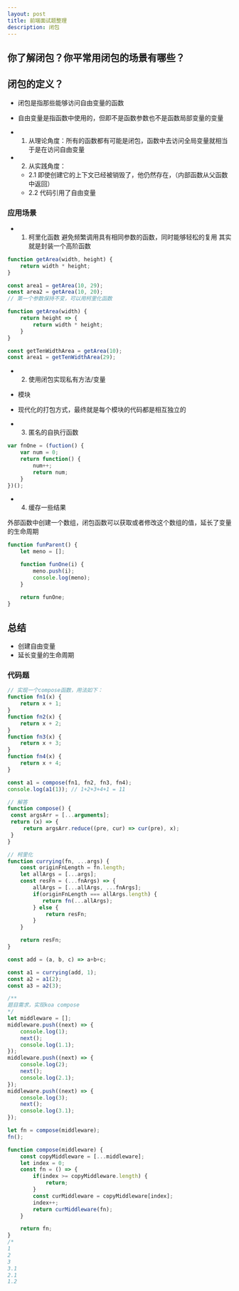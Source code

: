 ```yaml
---
layout: post
title: 前端面试题整理
description: 闭包
---
```


## 你了解闭包？你平常用闭包的场景有哪些？

## 闭包的定义？
- 闭包是指那些能够访问自由变量的函数

- 自由变量是指函数中使用的，但即不是函数参数也不是函数局部变量的变量

- 1. 从理论角度：所有的函数都有可能是闭包，函数中去访问全局变量就相当于是在访问自由变量
- 2. 从实践角度：
    - 2.1 即使创建它的上下文已经被销毁了，他仍然存在，（内部函数从父函数中返回）
    - 2.2 代码引用了自由变量

### 应用场景
- 1. 柯里化函数
避免频繁调用具有相同参数的函数，同时能够轻松的复用
其实就是封装一个高阶函数

```js
function getArea(width, height) {
    return width * height;
}

const area1 = getArea(10, 29);
const area2 = getArea(10, 20);
// 第一个参数保持不变，可以用柯里化函数

function getArea(width) {
    return height => {
        return width * height;
    }
}

const getTenWidthArea = getArea(10);
const area1 = getTenWidthArea(29);
```

- 2. 使用闭包实现私有方法/变量
- 模块
- 现代化的打包方式，最终就是每个模块的代码都是相互独立的

- 3. 匿名的自执行函数
```js
var fnOne = (fuction() {
    var num = 0;
    return function() {
        num++;
        return num;
    }
})();
```
- 4. 缓存一些结果

外部函数中创建一个数组，闭包函数可以获取或者修改这个数组的值，延长了变量的生命周期
```js
function funParent() {
    let meno = [];

    function funOne(i) {
        meno.push(i);
        console.log(meno);
    }

    return funOne;
}
```

## 总结
* 创建自由变量
* 延长变量的生命周期

### 代码题
```js
// 实现一个compose函数，用法如下：
function fn1(x) {
    return x + 1;
}
function fn2(x) {
    return x + 2;
}
function fn3(x) {
    return x + 3;
}
function fn4(x) {
    return x + 4;
}

const a1 = compose(fn1, fn2, fn3, fn4);
console.log(a1(1)); // 1+2+3+4+1 = 11

// 解答
function compose() {
 const argsArr = [...arguments];
 return (x) => {
     return argsArr.reduce((pre, cur) => cur(pre), x);
 }
}
```

```js
// 柯里化
function currying(fn, ...args) {
    const originFnLength = fn.length;
    let allArgs = [...args];
    const resFn = (...fnArgs) => {
        allArgs = [...allArgs, ...fnArgs];
        if(originFnLength === allArgs.length) {
           return fn(...allArgs);
        } else {
            return resFn;
        }
    }

    return resFn;
}

const add = (a, b, c) => a+b+c;

const a1 = currying(add, 1);
const a2 = a1(2);
const a3 = a2(3);
```

```js
/**
题目需求，实现koa compose
*/
let middleware = [];
middleware.push((next) => {
    console.log(1);
    next();
    console.log(1.1);
});
middleware.push((next) => {
    console.log(2);
    next();
    console.log(2.1);
});
middleware.push((next) => {
    console.log(3);
    next();
    console.log(3.1);
});

let fn = compose(middleware);
fn(); 

function compose(middleware) {
    const copyMiddleware = [...middleware];
    let index = 0;
    const fn = () => {
        if(index >= copyMiddleware.length) {
            return;
        }
        const curMiddleware = copyMiddleware[index];
        index++;
        return curMiddleware(fn);
    }

    return fn;
}
/*
1
2
3
3.1
2.1
1.2
```